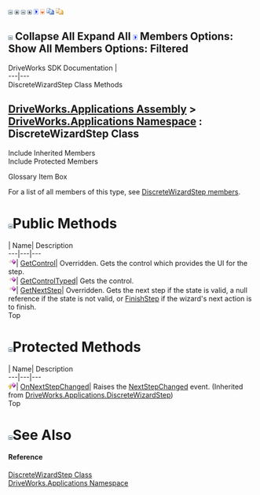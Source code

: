 ![](dotnetimages/collapse.gif) ![](dotnetimages/expand.gif) ![](dotnetimages/collapse.gif) ![](dotnetimages/expand.gif) ![](dotnetimages/drpdown.gif) ![](dotnetimages/drpdown_orange.gif) ![](dotnetimages/copycode.gif) ![](dotnetimages/copycodeHighlight.gif)

![](dotnetimages/collapse.gif) Collapse All Expand All ![](dotnetimages/drpdown.gif) Members Options: Show All  Members Options: Filtered   
---  
DriveWorks SDK Documentation  |   
---|---  
DiscreteWizardStep<TControl> Class Methods   
  
[DriveWorks.Applications Assembly](topic13.md) > [DriveWorks.Applications Namespace](topic16.md) : DiscreteWizardStep<TControl> Class  
---  
  
Include Inherited Members    
Include Protected Members    


Glossary Item Box

For a list of all members of this type, see [DiscreteWizardStep<TControl> members](topic771.md).

# ![](dotnetimages/collapse.gif)Public Methods

| Name| Description  
---|---|---  
![Public Method](dotnetimages/publicMethod.gif)| [GetControl](topic776.md)| Overridden. Gets the control which provides the UI for the step.   
![Public Method](dotnetimages/publicMethod.gif)| [GetControlTyped](topic777.md)| Gets the control.   
![Public Method](dotnetimages/publicMethod.gif)| [GetNextStep](topic778.md)| Overridden. Gets the next step if the state is valid, a null reference if the state is not valid, or [FinishStep](topic766.md) if the wizard's next action is to finish.   
Top

# ![](dotnetimages/collapse.gif)Protected Methods

| Name| Description  
---|---|---  
![Protected Method](dotnetimages/protectedMethod.gif)| [OnNextStepChanged](topic758.md)| Raises the [NextStepChanged](topic769.md) event. (Inherited from [DriveWorks.Applications.DiscreteWizardStep](topic750.md))  
Top

# ![](dotnetimages/collapse.gif)See Also

#### Reference

[DiscreteWizardStep<TControl> Class](topic770.md)   
[DriveWorks.Applications Namespace](topic16.md)


